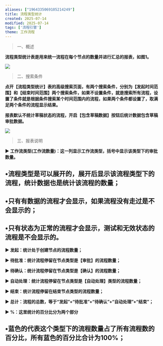```yaml
---
aliases: ["1964335069105214249"]
title: 流程类型统计
created: 2025-07-14
modified: 2025-07-14
tags: ['流程引擎']
theme: 工作流程
---
```


> 一、概述

**流程类型统计表是用来统一流程在每个节点的数量并进行汇总的报表，如图1。**

![](https://myhelpdoc.oss-cn-heyuan.aliyuncs.com/mdimages/5b4e81c31897cc13cfab90b32afd09f7.jpg)

> 二、搜索条件

**点开【流程类型统计】表的高级搜索页面，有两个搜索条件，分别为【发起时间范围】和【结束时间范围】两个搜索条件，如果不设置条件，就是搜索所有流程，设置了条件就是根据条件搜索某个时间范围内的流程，如果两个条件都设置了，取满足两个条件的流程显示结果。**

**报表默认不统计草稿状态的流程，开启【包含草稿数据】按钮后统计数据包含草稿审批数据。**

![](https://myhelpdoc.oss-cn-heyuan.aliyuncs.com/mdimages/3aed0a6e2a9b96fe07f0b57f06e85f9f.jpg)

> 三、报表说明

**▶ 工作流类型(工作流数量)：这一列显示工作流类型，括号中显示该类型下的审批数量。**

## •流程类型是可以展开的，展开后显示该流程类型下的流程，统计数据也是统计该流程的数量；

## •只有有数据的流程才会显示，如果流程没有走过是不会显示的；

## •只有状态为正常的流程才会显示，测试和无效状态的流程是不会显示的。

**▶ 发起：统计处于创建节点的流程数量；**

**▶ 待批准：统计流程停留在节点类型是【审批】的流程数量；**

**▶ 待确认：统计流程停留在节点类型是【确认】的流程数量；**

**▶ 自动处理：统计流程停留在节点类型是【自动处理】类型的流程数量；**

**▶ 结束：统计流程停留在结束节点类型的流程数量；**

**▶ 总计：流程的总数，等于“发起”+“待批准”+“待确认”+“自动处理”+“结束”；**

**▶ %：这里统计的百分比分为两个部分**

## •蓝色的代表这个类型下的流程数量占了所有流程数的百分比，所有蓝色的百分比合计为100%；

